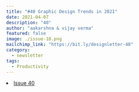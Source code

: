 ```yaml
---
title: "#40 Graphic Design Trends in 2021"
date: 2021-04-07
description: "40"
author: "aakarshna & vijay verma"
featured: false
image: ./issue-10.png
mailchimp_link: "https://bit.ly/designletter-40"
category:
  - newsletter
tags:
  - Productivity
---
```

<li><a href="https://bit.ly/designletter-40">Issue 40</a></li>
